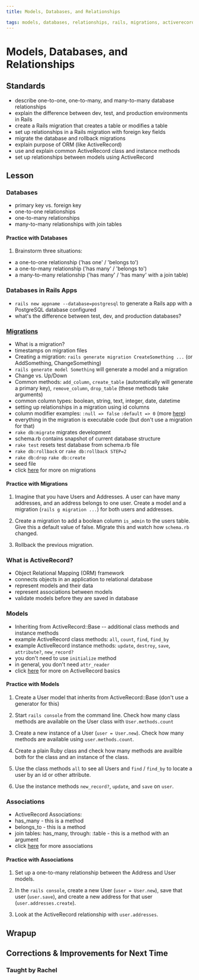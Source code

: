 ```yaml
---
title: Models, Databases, and Relationships

tags: models, databases, relationships, rails, migrations, activerecord
---
```


# Models, Databases, and Relationships

## Standards

* describe one-to-one, one-to-many, and many-to-many database relationships
* explain the difference between dev, test, and production environments in Rails
* create a Rails migration that creates a table or modifies a table
* set up relationships in a Rails migration with foreign key fields
* migrate the database and rollback migrations
* explain purpose of ORM (like ActiveRecord)
* use and explain common ActiveRecord class and instance methods
* set up relationships between models using ActiveRecord

## Lesson

### Databases

* primary key vs. foreign key
* one-to-one relationships
* one-to-many relationships
* many-to-many relationships with join tables

#### Practice with Databases

1) Brainstorm three situations: 

* a one-to-one relationship ('has one' / 'belongs to')
* a one-to-many relationship ('has many' / 'belongs to')
* a many-to-many relationship ('has many' / 'has many' with a join table)

### Databases in Rails Apps

* `rails new appname --database=postgresql` to generate a Rails app with a PostgreSQL database configured
* what's the difference between test, dev, and production databases?

### [Migrations](http://guides.rubyonrails.org/migrations.html)

* What is a migration?
* timestamps on migration files
* Creating a migration: `rails generate migration CreateSomething ...` (or AddSomething, ChangeSomething)
* `rails generate model Something` will generate a model and a migration
* Change vs. Up/Down
* Common methods: `add_column`, `create_table` (automatically will generate a primary key), `remove_column`, `drop_table` (these methods take arguments)
* common column types: boolean, string, text, integer, date, datetime
* setting up relationships in a migration using id columns
* column modifier examples: `:null => false` `:default => 0` (more [here](guides.rubyonrails.org/migrations.html))
* everything in the migration is executable code (but don't use a migration for that)
* `rake db:migrate` migrates development
* schema.rb contains snapshot of current database structure
* `rake test` resets test database from schema.rb file
* `rake db:rollback` or `rake db:rollback STEP=2`
* `rake db:drop` `rake db:create`
* seed file
* click [here](guides.rubyonrails.org/migrations.html) for more on migrations

#### Practice with Migrations

1) Imagine that you have Users and Addresses. A user can have many addresses, and an address belongs to one user. Create a model and a migration (`rails g migration ...`) for both users and addresses.

2) Create a migration to add a boolean column `is_admin` to the users table. Give this a default value of false. Migrate this and watch how `schema.rb` changed.

3) Rollback the previous migration.

### What is ActiveRecord?
 
* Object Relational Mapping (ORM) framework
* connects objects in an application to relational database
* represent models and their data
* represent associations between models
* validate models before they are saved in database

### Models

* Inheriting from ActiveRecord::Base -- additional class methods and instance methods
* example ActiveRecord class methods: `all`, `count`, `find`, `find_by`
* example ActiveRecord instance methods: `update`, `destroy`, `save`, `attribute?`, `new_record?`
* you don't need to use `initialize` method
* in general, you don't need `attr_reader`
* click [here](http://guides.rubyonrails.org/active_record_basics.html) for more on ActiveRecord basics

#### Practice with Models

1) Create a User model that inherits from ActiveRecord::Base (don't use a generator for this)

2) Start `rails console` from the command line. Check how many class methods are available on the User class with `User.methods.count`

3) Create a new instance of a User (`user = User.new`). Check how many methods are available using `user.methods.count`.

4) Create a plain Ruby class and check how many methods are availble both for the class and an instance of the class.

5) Use the class methods `all` to see all Users and `find` / `find_by` to locate a user by an id or other attribute.

6) Use the instance methods `new_record?`, `update`, and `save` on `user`.

### Associations

* ActiveRecord Associations:
* has_many - this is a method
* belongs_to - this is a method
* join tables: has_many, through: :table - this is a method with an argument
* click [here](http://guides.rubyonrails.org/association_basics.html) for more associations

#### Practice with Associations

1) Set up a one-to-many relationship between the Address and User models.

2) In the `rails console`, create a new User (`user = User.new`), save that user (`user.save`), and create a new address for that user (`user.addresses.create`).

3) Look at the ActiveRecord relationship with `user.addresses`. 

## Wrapup

## Corrections & Improvements for Next Time

### Taught by Rachel
